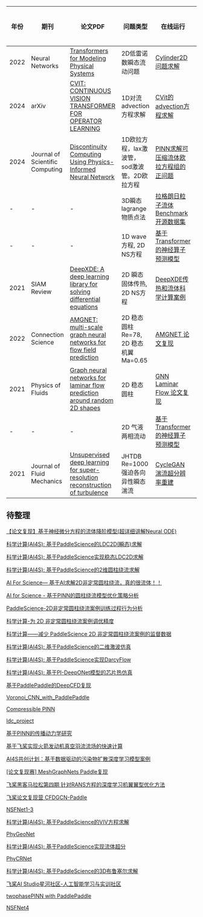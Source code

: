 |年份 | 期刊 | 论文PDF | 问题类型 | 在线运行 |  网络/算法类型    | 神经网络/传统算法 |
|-----|-----|-----|---------|-----|---------|----|
|2022|Neural Networks| [Transformers for Modeling Physical Systems](https://arxiv.org/pdf/2010.03957?) | 2D低雷诺数瞬态流动问题 | [Cylinder2D问题求解](https://aistudio.baidu.com/projectdetail/6178818?sUid=455441&shared=1&ts=1684397945680) | 物理嵌入 | PINN | 监督学习 |
|2024|arXiv|[CVIT: CONTINUOUS VISION TRANSFORMER FOR OPERATOR LEARNING](https://arxiv.org/pdf/2405.13998)|1D对流advection方程求解|[CVit的advection方程求解](https://aistudio.baidu.com/projectdetail/8141430)|神经算子|CViT, Vision Transformer|
|2024|Journal of Scientific Computing|[Discontinuity Computing Using Physics-Informed Neural Network](https://arxiv.org/pdf/2206.03864)|1D欧拉方程，lax激波管，sod激波管。2D欧拉方程|[PINN求解可压缩流体欧拉方程组的正问题](https://aistudio.baidu.com/projectdetail/8141430)|神经算子|PINN|
|-|-|-|3D瞬态lagrange物质点法|[拉格朗日粒子流体Benchmark开源数据集](https://aistudio.baidu.com/projectdetail/7507477)|传统CFD|MPM DEM SPH|
|-|-|-|1D wave方程, 2D NS方程|[基于Transformer的神经算子预测模型](https://aistudio.baidu.com/projectdetail/7507477)|神经算子|PITT,Transformer|
|2021|SIAM Review|[DeepXDE: A deep learning library for solving differential equations](https://arxiv.org/pdf/1907.04502)|2D 瞬态固体传热, 2D NS方程|[DeepXDE传热和流体科学计算案例](https://aistudio.baidu.com/projectdetail/7507477)|物理嵌入|PINN|
|2022|Connection Science|[AMGNET: multi-scale graph neural networks for flow field prediction](https://www.tandfonline.com/doi/pdf/10.1080/09540091.2022.2131737)|2D 稳态圆柱Re=78, 2D 稳态机翼Ma=0.65|[AMGNET 论文复现](https://aistudio.baidu.com/projectdetail/5592458)|神经算子|AMGNET|
|2021|Physics of Fluids|[Graph neural networks for laminar flow prediction around random 2D shapes](https://arxiv.org/pdf/2107.11529)|2D 稳态圆柱|[GNN Laminar Flow 论文复现](https://aistudio.baidu.com/projectdetail/5563934)|神经算子|图卷积神经网络|
|-|-|-|2D 气液两相流动|[基于Transformer的神经算子预测模型](https://aistudio.baidu.com/projectdetail/7509905)|模型降阶|ROMER|
|2021|Journal of Fluid Mechanics|[Unsupervised deep learning for super-resolution reconstruction of turbulence](https://arxiv.org/pdf/2007.15324)|JHTDB Re=1000 强迫各向异性瞬态湍流|[CycleGAN 湍流超分辨率重建](https://aistudio.baidu.com/projectdetail/4493261)|流场重建|对抗神经网络 Cycle-GAN|

## 待整理


[【论文复现】基于神经微分方程的流体降阶模型(超详细讲解Neural ODE)](https://aistudio.baidu.com/projectdetail/5680422?searchKeyword=%E8%B6%85%E8%AF%A6%E7%BB%86%E8%AE%B2%E8%A7%A3ODE&searchTab=ALL)

[科学计算(AI4S): 基于PaddleScience的LDC2D(瞬态)求解](https://aistudio.baidu.com/projectdetail/6160749?searchKeyword=AI4S&searchTab=ALL)

[科学计算(AI4S): 基于PaddleScience实现稳态LDC2D求解](https://aistudio.baidu.com/projectdetail/6137973?searchKeyword=AI4S&searchTab=ALL)

[科学计算(AI4S): 基于PaddleScience的2维圆柱绕流求解](https://aistudio.baidu.com/projectdetail/6160381?searchKeyword=AI4S&searchTab=ALL)

[AI For Science— 基于AI求解2D非定常圆柱绕流，真的很流体！！](https://aistudio.baidu.com/projectdetail/4178470?channelType=0&channel=0)

[AI for Science - 基于PINN的圆柱绕流模型优化策略分析](https://aistudio.baidu.com/projectdetail/5139786?channelType=0&channel=0)

[PaddleScience-2D非定常圆柱绕流案例训练过程行为分析](https://aistudio.baidu.com/projectdetail/5042739?searchKeyword=paddlescience-2d&searchTab=PROJECT)

[科学计算-为 2D 非定常圆柱绕流案例调优精度](https://aistudio.baidu.com/projectdetail/4529544?channelType=0&channel=0)

[科学计算——减少 PaddleScience 2D 非定常圆柱绕流案例的监督数据](https://aistudio.baidu.com/projectdetail/4501565?channelType=0&channel=0)

[科学计算(AI4S): 基于PaddleScience的二维激波仿真](https://aistudio.baidu.com/projectdetail/6755993?searchKeyword=AI4S&searchTab=ALL)

[科学计算(AI4S): 基于PaddleScience实现DarcyFlow](https://aistudio.baidu.com/projectdetail/6184070?searchKeyword=AI4S&searchTab=ALL)

[科学计算(AI4S): 基于PI-DeepONet模型的芯片热仿真](https://aistudio.baidu.com/projectdetail/7682679?channelType=0&channel=0)

[基于PaddlePaddle的DeepCFD复现](https://aistudio.baidu.com/projectdetail/4400677?channelType=0&channel=0)

[Voronoi_CNN_with_PaddlePaddle](https://aistudio.baidu.com/projectdetail/5807904?searchKeyword=Voronoi&searchTab=ALL)

[Compressible PINN](https://aistudio.baidu.com/projectdetail/5528154?channelType=0&channel=0)

[ldc_project](https://aistudio.baidu.com/projectdetail/4458545?channelType=0&channel=0)

[基于PINN的传播动力学研究](https://aistudio.baidu.com/projectdetail/5794004?searchKeyword=%E4%BC%A0%E6%92%AD%E5%8A%A8%E5%8A%9B%E5%AD%A6%E7%A0%94%E7%A9%B6&searchTab=ALL)

[基于飞桨实现火箭发动机真空羽流流场的快速计算](https://aistudio.baidu.com/projectdetail/4486133?channelType=0&channel=0)

[AI4S共创计划：基于数据驱动的污染物扩散深度学习模型案例](https://aistudio.baidu.com/projectdetail/5663515?channelType=0&channel=0)

[[论文复现赛] MeshGraphNets Paddle复现](https://aistudio.baidu.com/projectdetail/5322713?channelType=0&channel=0)

[飞桨黑客马拉松第四期 针对RANS方程的深度学习机翼翼型优化方法](https://aistudio.baidu.com/projectdetail/5671596?searchKeyword=%E9%92%88%E5%AF%B9RANS%E6%96%B9%E7%A8%8B&searchTab=ALL)

[飞桨论文复现营 CFDGCN-Paddle](https://aistudio.baidu.com/projectdetail/5216848?channelType=0&channel=0)

[NSFNet1-3](https://aistudio.baidu.com/projectdetail/7305373)

[科学计算(AI4S): 基于PaddleScience的VIV方程求解](https://aistudio.baidu.com/projectdetail/6160556?searchKeyword=AI4S&searchTab=ALL)

[PhyGeoNet](https://aistudio.baidu.com/projectdetail/7195983)

[科学计算(AI4S): 基于PaddleScience实现流体超分](https://aistudio.baidu.com/aistudio/projectdetail/6521709)

[PhyCRNet](https://aistudio.baidu.com/projectdetail/7296776)

[科学计算(AI4S): 基于PaddleScience的3D布鲁塞尔求解](https://aistudio.baidu.com/projectdetail/8347444)

[飞桨AI Studio星河社区-人工智能学习与实训社区](https://aistudio.baidu.com/projectdetail/8517330?forkThirdPart=1)

[twophasePINN with PaddlePaddle](https://aistudio.baidu.com/projectdetail/5379212)

[NSFNet4](https://aistudio.baidu.com/projectdetail/7305374)